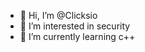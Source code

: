 - 👋 Hi, I’m @Clicksio
- 👀 I’m interested in security
- 🌱 I’m currently learning c++
<!---
Clicksio/Clicksio is a ✨ special ✨ repository because its `README.md` (this file) appears on your GitHub profile.
You can click the Preview link to take a look at your changes.
--->
